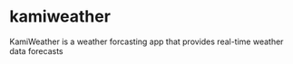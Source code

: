 # kamiweather
KamiWeather is a weather forcasting app that provides real-time weather data forecasts
